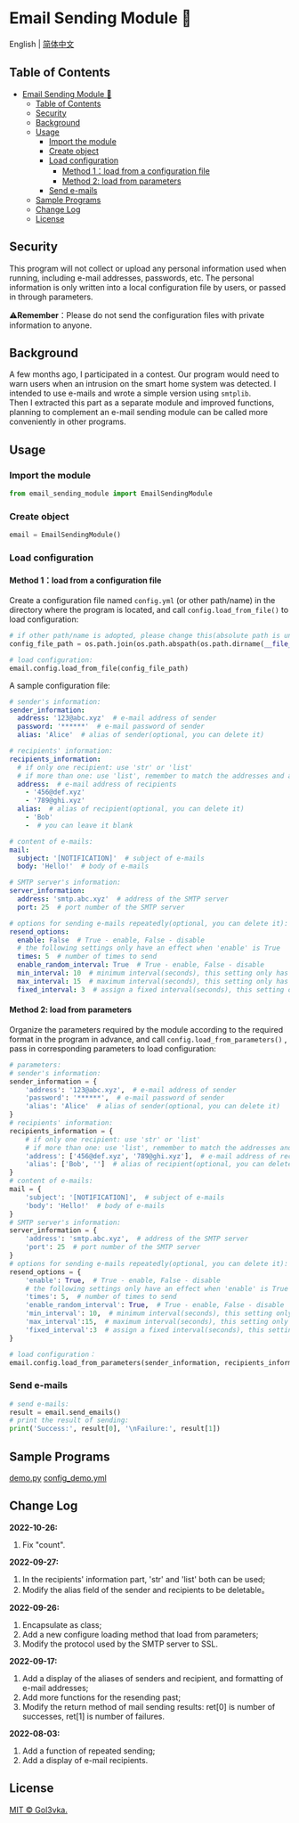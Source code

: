 # Email Sending Module :e-mail:

English | [简体中文](README.zh-CN.md)

## Table of Contents

- [Email Sending Module :e-mail:](#email-sending-module-e-mail)
  - [Table of Contents](#table-of-contents)
  - [Security](#security)
  - [Background](#background)
  - [Usage](#usage)
    - [Import the module](#import-the-module)
    - [Create object](#create-object)
    - [Load configuration](#load-configuration)
      - [Method 1：load from a configuration file](#method-1load-from-a-configuration-file)
      - [Method 2: load from parameters](#method-2-load-from-parameters)
    - [Send e-mails](#send-e-mails)
  - [Sample Programs](#sample-programs)
  - [Change Log](#change-log)
  - [License](#license)

## Security

This program will not collect or upload any personal information used when running, including e-mail addresses, passwords, etc. The personal information is only written into a local configuration file by users, or passed in through parameters.

:warning:**Remember**：Please do not send the configuration files with private information to anyone.

## Background

A few months ago, I participated in a contest. Our program would need to warn users when an intrusion on the smart home system was detected. I intended to use e-mails and wrote a simple version using ```smtplib```. \
Then I extracted this part as a separate module and improved functions, planning to complement an e-mail sending module can be called more conveniently in other programs.

## Usage

### Import the module

```python
from email_sending_module import EmailSendingModule
```

### Create object

```python
email = EmailSendingModule()
```

### Load configuration

#### Method 1：load from a configuration file

Create a configuration file named `config.yml`
(or other path/name) in the directory where the program is located, and call `config.load_from_file()` to load configuration:

```python
# if other path/name is adopted, please change this(absolute path is unnecessary):
config_file_path = os.path.join(os.path.abspath(os.path.dirname(__file__)), 'config.yml')

# load configuration:
email.config.load_from_file(config_file_path)
```

A sample configuration file:

```yaml
# sender's information:
sender_information:
  address: '123@abc.xyz'  # e-mail address of sender
  password: '******'  # e-mail password of sender
  alias: 'Alice'  # alias of sender(optional, you can delete it)

# recipients' information:
recipients_information:
  # if only one recipient: use 'str' or 'list'
  # if more than one: use 'list', remember to match the addresses and alias names:
  address:  # e-mail address of recipients
    - '456@def.xyz'
    - '789@ghi.xyz'
  alias:  # alias of recipient(optional, you can delete it)
    - 'Bob'
    -  # you can leave it blank

# content of e-mails:
mail:
  subject: '[NOTIFICATION]'  # subject of e-mails
  body: 'Hello!'  # body of e-mails

# SMTP server's information:
server_information:
  address: 'smtp.abc.xyz'  # address of the SMTP server
  port: 25  # port number of the SMTP server

# options for sending e-mails repeatedly(optional, you can delete it):
resend_options:
  enable: False  # True - enable, False - disable
  # the following settings only have an effect when 'enable' is True
  times: 5  # number of times to send
  enable_random_interval: True  # True - enable, False - disable
  min_interval: 10  # minimum interval(seconds), this setting only has an effect when 'enable_random_interval' is True
  max_interval: 15  # maximum interval(seconds), this setting only has an effect when 'enable_random_interval' is True
  fixed_interval: 3  # assign a fixed interval(seconds), this setting only has an effect when 'enable_random_interval' is False

```

#### Method 2: load from parameters

Organize the parameters required by the module according to the required format in the program in advance, and call `config.load_from_parameters()` , pass in corresponding parameters to load configuration:

```python
# parameters:
# sender's information:
sender_information = {
    'address': '123@abc.xyz',  # e-mail address of sender
    'password': '******',  # e-mail password of sender
    'alias': 'Alice'  # alias of sender(optional, you can delete it)
}
# recipients' information:
recipients_information = {
    # if only one recipient: use 'str' or 'list'
    # if more than one: use 'list', remember to match the addresses and alias names:
    'address': ['456@def.xyz', '789@ghi.xyz'],  # e-mail address of recipients
    'alias': ['Bob', '']  # alias of recipient(optional, you can delete it)
}
# content of e-mails:
mail = {
    'subject': '[NOTIFICATION]',  # subject of e-mails
    'body': 'Hello!'  # body of e-mails
}
# SMTP server's information:
server_information = {
    'address': 'smtp.abc.xyz',  # address of the SMTP server
    'port': 25  # port number of the SMTP server
}
# options for sending e-mails repeatedly(optional, you can delete it):
resend_options = {
    'enable': True,  # True - enable, False - disable
    # the following settings only have an effect when 'enable' is True
    'times': 5,  # number of times to send
    'enable_random_interval': True,  # True - enable, False - disable
    'min_interval': 10,  # minimum interval(seconds), this setting only has an effect when 'enable_random_interval' is True
    'max_interval':15,  # maximum interval(seconds), this setting only has an effect when 'enable_random_interval' is True
    'fixed_interval':3  # assign a fixed interval(seconds), this setting only has an effect when 'enable_random_interval' is False
}

# load configuration：
email.config.load_from_parameters(sender_information, recipients_information, mail, server_information, resend_options)
```

### Send e-mails

```python
# send e-mails:
result = email.send_emails()
# print the result of sending:
print('Success:', result[0], '\nFailure:', result[1])
```

## Sample Programs

[demo.py](./demo.py)
[config_demo.yml](./config_demo.yml)

## Change Log

**2022-10-26:**

1. Fix "count".

**2022-09-27:**

1. In the recipients' information part, 'str' and 'list' both can be used;
2. Modify the alias field of the sender and recipients to be deletable。

**2022-09-26:**

1. Encapsulate as class;
2. Add a new configure loading method that load from parameters;
3. Modify the protocol used by the SMTP server to SSL.

**2022-09-17:**

1. Add a display of the aliases of senders and recipient, and formatting of e-mail addresses;
2. Add more functions for the resending past;
3. Modify the return method of mail sending results: ret[0] is number of successes, ret[1] is number of failures.

**2022-08-03:**

1. Add a function of repeated sending;
2. Add a display of e-mail recipients.

## License

[MIT © Gol3vka.](./LICENSE)
